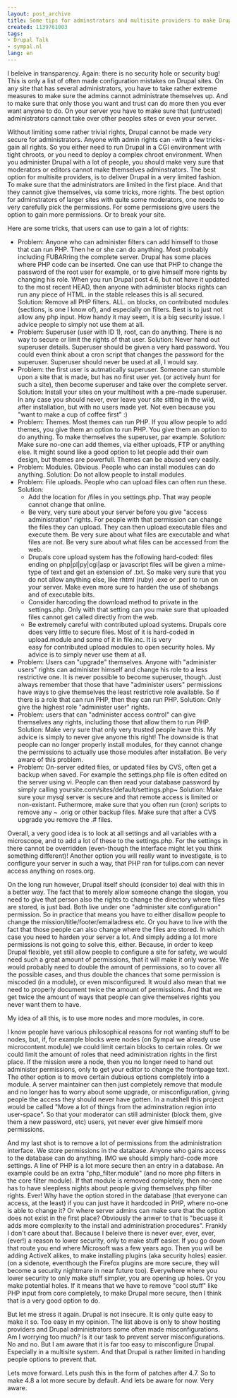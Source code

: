 ```yaml
---
layout: post_archive
title: Some tips for adminstrators and multisite providers to make Drupal more secure.
created: 1139761003
tags:
- Drupal Talk
- sympal.nl
lang: en
---
```

I beleive in transparency. Again: there is no security hole or security bug! This is only a list of often made configuration mistakes on Drupal sites. On any site that has several administrators, you have to take rather extreme measures to make sure the admins cannot administrate themselves up. And to make sure that only those you want and trust can do more then you ever want anyone to do. On your server you have to make sure that (untrusted) administrators cannot take over other peoples sites or even your server.

Without limiting some rather trivial rights, Drupal cannot be made very secure for administrators. Anyone with admin rights can -with a few tricks- gain all rights. So you either need to run Drupal in a CGI environment with tight chroots, or you need to deploy a complex chroot environment. When you administer Drupal with a lot of people, you should make very sure that moderators or editors cannot make themselves adminstrators.
The best option for multisite providers, is to deliver Drupal in a very limited fashion. To make sure that the administrators are limited in the first place. And that they cannot give themselves, via some tricks, more rights.
The best option for adminstrators of larger sites with quite some moderators, one needs to very carefully pick the permissions. For some permissions give users the option to gain more permissions. Or to break your site.

Here are some tricks, that users can use to gain a lot of rights:
<ul>
<li>Problem: Anyone who can administer filters can add himself to those that can run PHP. Then he or she can do anything. Most probably including FUBARring the complete server. Drupal has some places where PHP code can be inserted. One can use that PHP to change the password of the root user for example, or to give himself more rights by changing his role. When you run Drupal post 4.6, but not have it updated to the most recent HEAD, then anyone with administer blocks rights can run any piece of HTML. in the stable releases this is all secured.
Solution: Remove all PHP filters. ALL. on blocks, on contributed modules (sections, is one I know of), and especially on filters. Best is to just not allow any php input. How handy it may seem, it is a big security issue. I advice people to simply not use them at all.</li>
<li>Problem: Superuser (user with ID 1), root, can do anything. There is no way to secure or limit the rights of that user.
Solution: Never hand out superuser details. Superuser should be given a very hard password. You could even think about a cron script that changes the password for the superuser. Superuser should never be used at all, I would say.</li>
<li>Problem: the first user is autmatically superuser. Someone can stumble upon a site that is made, but has no first user yet. (or actively hunt for such a site), then become superuser and take over the complete server.
Solution: Install your sites on your multihost with a pre-made superuser. In any case you should never, ever leave your site sitting in the wild, after installation, but with no users made yet. Not even because you "want to make a cup of coffee first" :)</li>
<li>Problem: Themes. Most themes can run PHP. If you allow people to add themes, you give them an option to run PHP. You give them an option to do anything. To make themselves the superuser, par example.
Solution: Make sure no-one can add themes, via either uploads, FTP or anything else. It might sound like a good option to let people add their own design, but themes are powerfull. Themes can be abused very easily.</li>
<li>Problem: Modules. Obvious. People who can install modules can do anything.
Solution: Do not allow people to install modules.</li>
<li>Problem: File uploads. People who can upload files can often run these.
Solution:
 <ul>
  <li>Add the location for /files in you settings.php. That way people cannot change that online.</li>
  <li>Be very, very sure about your server before you give "access administration" rights. For people with that permission can change the files they can upload. They can then upload executable files and execute them. Be very sure about what files are executable and what files are not. Be very sure about what files can be accessed from the web.</li>
  <li>Drupals core upload system has the following hard-coded: files ending on php|pl|py|cgi|asp or javascript files will be given a mime-type of text and get an extension of .txt. So make very sure that you do not allow anything else, like rhtml (ruby) .exe or .perl to run on your server. Make even more sure to harden the use of shebangs and of executable bits.</li>
  <li>Consider harcoding the download method to private in the settings.php. Only with that setting can you make sure that uploaded files cannot get called directly from the web.</li>
  <li>Be extremely careful with contributed upload systems. Drupals core does very little to secure files. Most of it is hard-coded in upload.module and some of it in file.inc. It is very</li> easy for contributed upload modules to open security holes. My advice is to simply never use them at all.
 </ul></li>
<li>Problem: Users can "upgrade" themselves. Anyone with "administer users" rights can administer himself and change his role to a less restrictive one. It is never possible to become superuser, though. Just always remember that those that have "administer users" permissions have ways to give themselves the least restrictive role available. So if there is a role that can run PHP, then they can run PHP.
Solution: Only give the highest role "administer user" rights.</li>
<li>Problem: users that can "administer access control" can give themselves any rights, including those that allow them to run PHP.
Solution: Make very sure that only very trusted people have this. My advice is simply to never give anyone this right! The downside is that people can no longer properly install modules, for they cannot change the permissions to actually use those modules after installation. Be very aware of this problem.</li>
<li>Problem: On-server edited files, or updated files by CVS, often get a backup when saved. For example the settings.php file is often edited on the server using vi. People can then read your database password by simply calling yoursite.com/sites/default/settings.php~
Solution: Make sure your mysql server is secure and that remote access is limited or non-existant. Futhermore, make sure that you often run (cron) scripts to remove any ~ .orig or other backup files. Make sure that after a CVS upgrade you remove the .# files.</li>
</ul>
Overall, a very good idea is to look at all settings and all variables with a microscope, and to add a lot of these to the settings.php. For the settings in there cannot be overridden (even-though the interface might let you think something different)! Another option you will really want to investigate, is to configure your server in such a way, that PHP ran for tulips.com can never access anything on roses.org.

On the long run however, Drupal itself should (consider to) deal with this in a better way.
The fact that to merely allow someone change the slogan, you need to give that person also the rights to change the directory where files are stored, is just bad. Both live under one "administer site configuration" permission. So in practice that means you have to either disallow people to change the mission/title/footer/emailadress etc. Or you have to live with the fact that those people can also change where the files are stored. In which case you need to harden your server a lot.
And simply adding a lot more permissions is not going to solve this, either. Because, in order to keep Drupal flexible, yet still allow people to configure a site for safety, we would need such a great amount of permissions, that it will make it only worse. We would probably need to double the amount of permissions, so to cover all the possible cases, and thus double the chances that some permission is miscoded (in a module), or even misconfigured. It would also mean that we need to properly document twice the amount of permissions. And that we get twice the amount of ways that people can give themselves rights you never want them to have.

My idea of all this, is to use more nodes and more modules, in core.

I know people have various philosophical reasons for not wanting stuff to be nodes, but, if, for example blocks were nodes (on Sympal we already use microcontent.module) we could limit certain blocks to certain roles. Or we could limit the amount of roles that need administration rights in the first place. If the mission were a node, then you no longer need to hand out administer permissions, only to get your editor to change the frontpage text.
The other option is to move certain dubious options completely into a module. A server maintainer can then just completely remove that module and no longer has to worry about some upgrade, or misconfiguration, giving people the access they should never have gotten. In a nutshell this project would be called "Move a lot of things from the adminstration region into user-space". So that your moderator can still administer (block them, give them a new password, etc) users, yet never ever give himself more permissions.

And my last shot is to remove a lot of permissions from the administration interface. We store permissions in the database. Anyone who gains access to the database can do anything. IMO we should simply hard-code more settings. A line of PHP is a lot more secure then an entry in a database. An example could be an extra "php_filter.module" (and no more php filters in the core filter module). If that module is removed completely, then no-one has to have sleepless nights about people giving themselves php filter rights. Ever! Why have the option stored in the database (that everyone can access, at the least) if you can just have it hardcoded in PHP, where no-one is able to change it? Or where server admins can make sure that the option does not exist in the first place?
Obviously the anwer to that is "becuase it adds more complexity to the install and administration procedures". Frankly I don't care about that. Because I beleive there is never ever, ever, ever, (ever!) a reason to lower security, only to make stuff easier. If you go down that route you end where Microsoft was a few years ago. Then you will be adding ActiveX alikes, to make installing plugins (aka security holes) easier. (on a sidenote, eventhough the Firefox plugins are more secure, they will become a security nightmare in near future too). Everywhere where you lower security to only make stuff simpler, you are opening up holes. Or you make potential holes. If it means that we have to remove "cool stuff" like PHP input from core completely, to make Drupal more secure, then I think that is a very good option to do.

But let me stress it again. Drupal is not insecure. It is only quite easy to make it so. Too easy in my opinion. The list above is only to show hosting providers and Drupal administrators some often made misconfigurations. Am I worrying too much? Is it our task to prevent server misconfigurations. No and no. But I am aware that it is far too easy to misconfigure Drupal. Especially in a multisite system. And that Drupal is rather limited in handing people options to prevent that.

Lets move forward. Lets push this in the form of patches after 4.7. So to make 4.8 a lot more secure by default. And lets be aware for now. Very aware.
